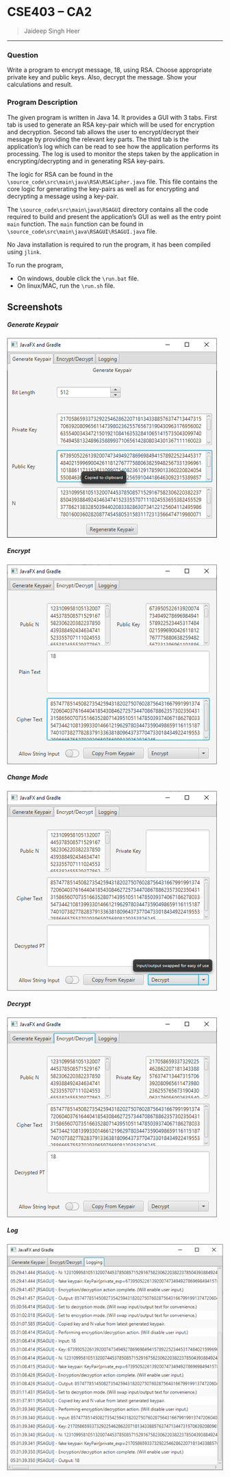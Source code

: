 # CSE403 – CA2
> Jaideep Singh Heer
---

### Question
Write a program to encrypt message, 18, using RSA. Choose appropriate private key and public keys. Also, decrypt the message. Show your calculations and result.


### Program Description
The given program is written in Java 14.
It provides a GUI with 3 tabs.
First tab is used to generate an RSA key-pair which will be used for encryption and decryption.
Second tab allows the user to encrypt/decrypt their message by providing the relevant key parts.
The third tab is the application’s log which can be read to see how the application performs its processing.
The log is used to monitor the steps taken by the application in encrypting/decrypting and in generating RSA key-pairs.

The logic for RSA can be found in the `\source_code\src\main\java\RSA\RSACipher.java` file.
This file contains the core logic for generating the key-pairs as well as for encrypting and decrypting a message using a key-pair.

The `\source_code\src\main\java\RSAGUI` directory contains all the code required to build and present the application’s GUI as well as the entry point `main` function.
The `main` function can be found in `\source_code\src\main\java\RSAGUI\RSAGUI.java` file.

No Java installation is required to run the program, it has been compiled using `jlink`.

To run the program,
 - On windows, double click the `\run.bat` file.
 - On linux/MAC, run the `\run.sh` file.
 
## Screenshots

##### Generate Keypair
![Generate Keypair](res/1.png)


##### Encrypt
![Encrypt](res/2.png)


##### Change Mode
![Change Mode](res/3.png)


##### Decrypt
![Decrypt](res/4.png)


##### Log
![Log](res/5.png)



